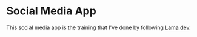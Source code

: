 # Social Media App

This social media app is the training that I've done by following  [Lama dev](https://www.youtube.com/watch?v=FweHcYHkt9A).